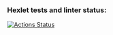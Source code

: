 ### Hexlet tests and linter status:
[![Actions Status](https://github.com/pasadem/js-web-development-project-lvl4/workflows/hexlet-check/badge.svg)](https://github.com/pasadem/js-web-development-project-lvl4/actions)